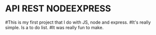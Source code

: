 # API REST NODEEXPRESS
#This is my first project that I do with JS, node and express.
#It's really simple. Is a to do list.
#It was really fun to make.
